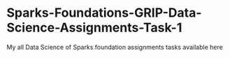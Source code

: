 # Sparks-Foundations-GRIP-Data-Science-Assignments-Task-1
My all Data Science of Sparks foundation assignments tasks available here 

